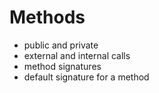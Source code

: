# Methods

* public and private
* external and internal calls
* method signatures
* default signature for a method
